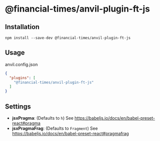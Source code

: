 # @financial-times/anvil-plugin-ft-js

## Installation

```
npm install --save-dev @financial-times/anvil-plugin-ft-js
```

## Usage

anvil.config.json

```json
{
  "plugins": [
    "@financial-times/anvil-plugin-ft-js"
  ]
}
```

## Settings

- **jsxPragma**: (Defaults to `h`) See https://babeljs.io/docs/en/babel-preset-react#pragma
- **jsxPragmaFrag**: (Defaults to `Fragment`) See https://babeljs.io/docs/en/babel-preset-react#pragmafrag

